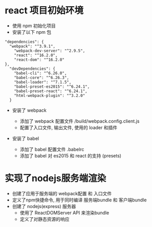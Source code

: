 # react 项目初始环境
*  使用 npm 初始化项目
  * 安装了以下 npm 包
```
"dependencies": {
  "webpack": "^3.9.1",
    "webpack-dev-server": "^2.9.5",
    "react": "^16.2.0",
    "react-dom": "^16.2.0"
},
  "devDependencies": {
    "babel-cli": "^6.26.0",
    "babel-core": "^6.26.3",
    "babel-loader": "^7.1.5",
    "babel-preset-es2015": "^6.24.1",
    "babel-preset-react": "^6.24.1",
    "html-webpack-plugin": "^3.2.0"
  }
```

* 安装了 webpack
  * 添加了 webpack 配置文件 /build/webpack.config.client.js
  * 配置了入口文件, 输出文件, 使用的 loader 和插件

* 安装了 babel
  * 添加了 babel 配置文件 .babelrc
  * 添加了 babel 对 es2015 和 react 的支持 (presets)

# 实现了nodejs服务端渲染
* 创建了应用于服务端的 webpack配置 和 入口文件
* 定义了npm快捷命令, 用于同时编译 服务端bundle 和 客户端bundle
* 创建了 nodejs(express) 服务器
  * 使用了 ReactDOMServer API 来渲染bundle
  * 定义了对静态资源的响应



     

